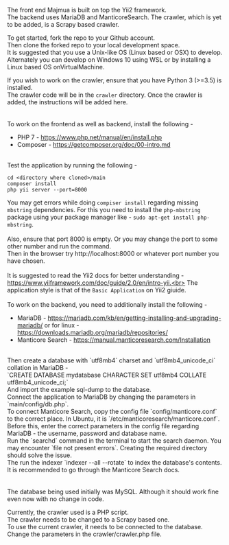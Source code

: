 The front end Majmua is built on top the Yii2 framework.<br>
The backend uses MariaDB and ManticoreSearch.
The crawler, which is yet to be added, is a Scrapy based crawler.

To get started, fork the repo to your Github account.<br>
Then clone the forked repo to your local development space.<br>
It is suggested that you use a Unix-like OS (Linux based or OSX) to develop.
Alternately you can develop on Windows 10 using WSL or by installing a Linux based OS onVirtualMachine.

If you wish to work on the crawler, ensure that you have Python 3 (>=3.5) is installed.<br>
The crawler code will be in the `crawler` directory. Once the crawler is added, the instructions will be added here.<br>
<br>
<br>
To work on the frontend as well as backend, install the following - 
* PHP 7 - https://www.php.net/manual/en/install.php 
* Composer - https://getcomposer.org/doc/00-intro.md
<br>
Test the application by running the following - 

    cd <directory where cloned>/main
    composer install
    php yii server --port=8000

You may get errors while doing `compiser install` regarding missing `mbstring` dependencies. For this you need to install the `php-mbstring` package using your package manager like - `sudo apt-get install php-mbstring`.<br>
<br>
Also, ensure that port 8000 is empty. Or you may change the port to some other number and run the command.<br>
Then in the browser try http://localhost:8000 or whatever port number you have chosen.<br>
<br>
It is suggested to read the Yii2 docs for  better understanding - https://www.yiiframework.com/doc/guide/2.0/en/intro-yii.<br>
The application style is that of the `Basic Application` on Yii2 giuide.
<br>
<br>
To work on the backend, you need to additionally install the following -
* MariaDB - https://mariadb.com/kb/en/getting-installing-and-upgrading-mariadb/ or for linux - https://downloads.mariadb.org/mariadb/repositories/
* Manticore Search - https://manual.manticoresearch.com/Installation
<br>
Then create a database with `utf8mb4` charset and `utf8mb4_unicode_ci` collation in MariaDB -<br>
`CREATE DATABASE mydatabase CHARACTER SET utf8mb4 COLLATE utf8mb4_unicode_ci;`<br>
And import the example sql-dump to the database.<br>
Connect the application to MariaDB by changing the parameters in `main/config/db.php`.<br>
To connect Manticore Search, copy the config file `config/manticore.conf` to the correct place. In Ubuntu, it is `/etc/manticoresearch/manticore.conf`.<br>
Before this, enter the correct parameters in the config file regarding MariaDB - the username, password and database name.<br>
Run the `searchd` command in the terminal to start the search daemon. You may encounter `file not present errors`. Creating the required directory should solve the issue.<br>
The run the indexer `indexer --all --rotate` to index the database's contents.<br>
It is recommended to go through the Manticore Search docs.<br>
<br>
<br>
The database being used initially was MySQL. Although it should work fine even now with no change in code.<br>

Currently, the crawler used is a PHP script.<br>
The crawler needs to be changed to a Scrapy based one.<br>
To use the current crawler, it needs to be connected to the database.<br>
Change the parameters in the crawler/crawler.php file.
